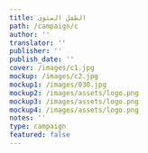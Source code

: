 ```yaml
---
title: الطفل المئوى
path: /campaign/c
author: ''
translator: ''
publisher: ''
publish_date: ''
cover: /images/c1.jpg
mockup: /images/c2.jpg
mockup1: /images/030.jpg
mockup2: /images/assets/logo.png
mockup3: /images/assets/logo.png
mockup4: /images/assets/logo.png
notes: ''
type: campaign
featured: false
---
```


